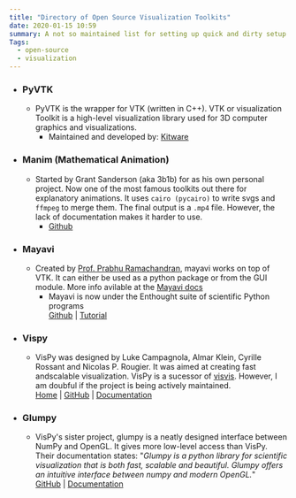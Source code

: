 ```yaml
---
title: "Directory of Open Source Visualization Toolkits"
date: 2020-01-15 10:59
summary: A not so maintained list for setting up quick and dirty setup for visualizations pipeline. Some are only for visualization which has been generated already, while some are a complete package.
Tags: 
  - open-source
  - visualization
---
```


- ### PyVTK 
	* PyVTK is the wrapper for VTK (written in C++). VTK or visualization Toolkit is a high-level visualization library used for 3D computer graphics and visualizations.
		* Maintained and developed by: [Kitware](https://www.kitware.com/)

- ### Manim (Mathematical Animation)
	* Started by Grant Sanderson (aka 3b1b) for as his own personal project. Now one of the most famous toolkits out there for explanatory animations. It uses `cairo (pycairo)` to write svgs and `ffmpeg` to merge them. The final output is a `.mp4` file.
	However, the lack of documentation makes it harder to use. 
		* [Github](https://github.com/3b1b/manim)

- ### Mayavi
	* Created by [Prof. Prabhu Ramachandran](https://www.aero.iitb.ac.in/~prabhu/), mayavi works on top of VTK. It can either be used as a python package or from the GUI module. More info avilable at the [Mayavi docs](http://docs.enthought.com/mayavi/mayavi/overview.html#what-is-mayavi2)
		* Mayavi is now under the Enthought suite of scientific Python programs<br>
	[Github](https://github.com/enthought/mayavi) |  [Tutorial](https://www.youtube.com/watch?v=r6OD07Qq2mw)

- ### Vispy
	* VisPy was designed by Luke Campagnola, Almar Klein, Cyrille Rossant and Nicolas P. Rougier. It was aimed at creating fast andscalable visualization. VisPy is a sucessor of [visvis](https://github.com/almarklein/visvis). However, I am doubful if the project is being actively maintained.<br>
	[Home](http://vispy.org/) | [GitHub](https://github.com/vispy/vispy) | [Documentation](http://vispy.org/documentation.html)

- ### Glumpy
	* VisPy's sister project, glumpy is a neatly designed interface between NumPy and OpenGL. It gives more low-level access than VisPy. Their documentation states: "_Glumpy is a python library for scientific visualization that is both fast, scalable and beautiful. Glumpy offers an intuitive interface between numpy and modern OpenGL._"<br>
	[GitHub](https://github.com/glumpy/glumpy) | [Documentation](https://glumpy.readthedocs.io/en/latest/)